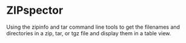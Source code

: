 ZIPspector
==========

Using the zipinfo and tar command line tools to get the filenames and directories in a zip, tar, or tgz file and display them in a table view.
